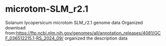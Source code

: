 # microtom-SLM_r2.1
Solanum lycopersicum microtom SLM_r2.1 genome data Organized
download from:https://ftp.ncbi.nlm.nih.gov/genomes/all/annotation_releases/4081/GCF_036512215.1-RS_2024_09/
organized the description data
